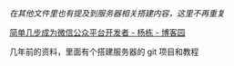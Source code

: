 *在其他文件里也有提及到服务器相关搭建内容，这里不再重复*

[简单几步成为微信公众平台开发者 - 杨栋 - 博客园](http://www.cnblogs.com/yangdong/p/3345890.html)

几年前的资料，里面有个搭建服务器的 git 项目和教程



